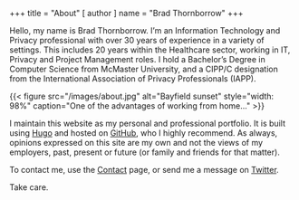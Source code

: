+++
title = "About"
[ author ]
  name = "Brad Thornborrow"
+++

Hello, my name is Brad Thornborrow. I’m an Information Technology and Privacy professional with over 30 years of experience in a variety of settings. This includes 20 years within the Healthcare sector, working in IT, Privacy and Project Management roles. I hold a Bachelor’s Degree in Computer Science from McMaster University, and a CIPP/C designation from the International Association of Privacy Professionals (IAPP).

{{< figure src="/images/about.jpg" alt="Bayfield sunset" style="width: 98%" caption="One of the advantages of working from home..." >}}

I maintain this website as my personal and professional portfolio. It is built using [Hugo](http://gohugo.io/) and hosted on [GitHub](https://github.com), who I highly recommend. As always, opinions expressed on this site are my own and not the views of my employers, past, present or future (or family and friends for that matter).

To contact me, use the [Contact](/contact) page, or send me a message on [Twitter](https://twitter.com/thedeskofbrad).  

Take care.  
